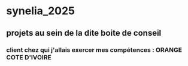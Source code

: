 # synelia_2025
## projets au sein de la dite boite de conseil
### client chez qui j'allais exercer mes compétences : ORANGE COTE D'IVOIRE